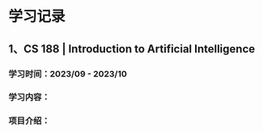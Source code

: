 # 学习记录

## 1、**CS 188** | Introduction to Artificial Intelligence

### 学习时间：2023/09 - 2023/10

### 学习内容：

### 项目介绍：

